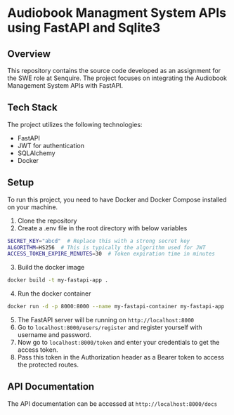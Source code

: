 # Audiobook Managment System APIs using FastAPI and Sqlite3

## Overview
This repository contains the source code developed as an assignment for the SWE role at Senquire. The project focuses on integrating the Audiobook Management System APIs with FastAPI. 

## Tech Stack
The project utilizes the following technologies:

- FastAPI
- JWT for authentication
- SQLAlchemy
- Docker

## Setup 
To run this project, you need to have Docker and Docker Compose installed on your machine. 

1. Clone the repository
2. Create a .env file in the root directory with below variables
```bash 
SECRET_KEY="abcd"  # Replace this with a strong secret key
ALGORITHM=HS256  # This is typically the algorithm used for JWT
ACCESS_TOKEN_EXPIRE_MINUTES=30  # Token expiration time in minutes
```

3. Build the docker image
```bash
docker build -t my-fastapi-app .

```
4. Run the docker container 
```bash
docker run -d -p 8000:8000 --name my-fastapi-container my-fastapi-app
```
5. The FastAPI server will be running on `http://localhost:8000`
6. Go to `localhost:8000/users/register` and register yourself with username and password. 
7. Now go to `localhost:8000/token` and enter your credentials to get the access token.
8. Pass this token in the Authorization header as a Bearer token to access the protected routes.   

## API Documentation
The API documentation can be accessed at `http://localhost:8000/docs`


